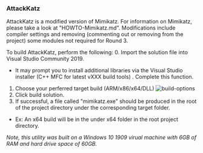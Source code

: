 ### AttackKatz

AttackKatz is a modified version of Mimikatz. For information on Mimikatz, please take a look at "HOWTO-Mimikatz.md".
Modifications include compiler settings and removing (commenting out or removing from the project) some modules not required for Round 3.

To build AttackKatz, perform the following:
0. Import the solution file into Visual Studio Community 2019.
* It may prompt you to install additional libraries via the Visual Studio installer (C++ MFC for latest vXXX build tools) . Complete this function.
1. Choose your perferred target build (ARM/x86/x64/DLL)
![build-options](imgs_build-options.png)
2. Click build solution.
3. If successful, a file called "mimikatz.exe" should be produced in the root of the project directory under the corresponding target folder.
  * Ex: An x64 build will be in the under x64 folder in the root project directory.


*Note, this utility was built on a Windows 10 1909 virual machine with 6GB of RAM and hard drive space of 60GB.*